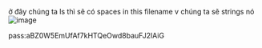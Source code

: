 ở đây chúng ta ls thì sẽ có spaces in this filename
v chúng ta sẽ strings nó 
![image](https://github.com/PhanTrung2012/overthewire/assets/121162586/9a51f8a3-b565-4c7b-9c8d-e7043672a175)

pass:aBZ0W5EmUfAf7kHTQeOwd8bauFJ2lAiG
